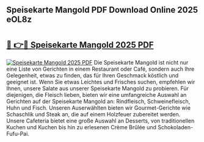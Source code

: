 ## Speisekarte Mangold PDF Download Online 2025 eOL8z

# <h2><a href="http://gc8kcpe.nevu.top/?p=Speisekarte+Mangold">🔗 👉🔴 Speisekarte Mangold 2025 PDF</a></h2>

[![Speisekarte Mangold 2025 PDF](https://i.imgur.com/dBaPXMq.png)](http://gc8kcpe.nevu.top/?p=Speisekarte+Mangold)
Die Speisekarte Mangold ist nicht nur eine Liste von Gerichten in einem Restaurant oder Café, sondern auch Ihre Gelegenheit, etwas zu finden, das für Ihren Geschmack köstlich und geeignet ist. Wenn Sie etwas Leichtes und Frisches suchen, empfehlen wir Ihnen, unsere Salate aus unserer Speisekarte Mangold zu probieren. Für diejenigen, die Fleisch lieben, bieten wir eine umfangreiche Auswahl an Gerichten auf der Speisekarte Mangold an: Rindfleisch, Schweinefleisch, Huhn und Fisch. Unseren Auserwählten bieten wir Gourmet-Gerichte wie Schaschlik und Steak an, die auf einem Holzfeuer zubereitet werden. Unsere Cafeteria bietet eine große Auswahl an Desserts, von traditionellen Kuchen und Kuchen bis hin zu erlesenen Crème Brûlée und Schokoladen-Fufu-Pai.
